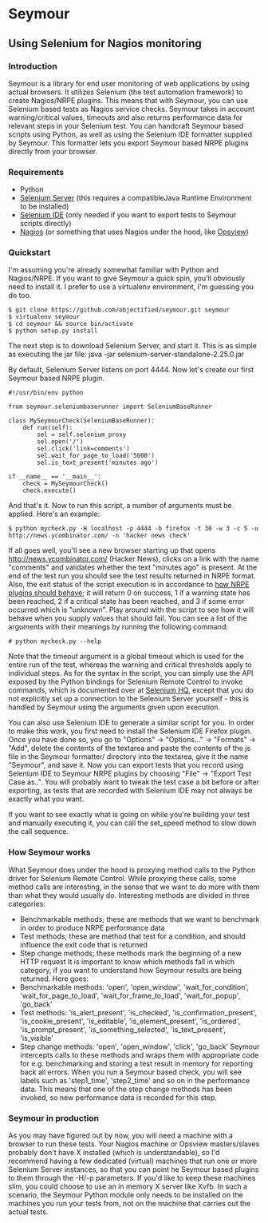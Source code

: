 # Seymour
## Using Selenium for Nagios monitoring

### Introduction
Seymour is a library for end user monitoring of web applications by using actual browsers. It utilizes Selenium (the test automation framework) to create Nagios/NRPE plugins. This means that with Seymour, you can use Selenium based tests as Nagios service checks. Seymour takes in account warning/critical values, timeouts and also returns performance data for relevant steps in your Selenium test. You can handcraft Seymour based scripts using Python, as well as using the Selenium IDE formatter supplied by Seymour. This formatter lets you export Seymour based NRPE plugins directly from your browser.

### Requirements
* Python
* [Selenium Server](http://seleniumhq.org/download/) (this requires a compatibleJava Runtime Environment to be installed)
* [Selenium IDE](http://seleniumhq.org/download/) (only needed if you want to export tests to Seymour scripts directly)
* [Nagios](http://www.nagios.org) (or something that uses Nagios under the hood, like [Opsview](https://www.opsview.com))

### Quickstart
I'm assuming you're already somewhat familiar with Python and Nagios/NRPE. If you want to give Seymour a quick spin, you'll obviously need to install it. I prefer to use a virtualenv environment, I'm guessing you do too.

    $ git clone https://github.com/objectified/seymour.git seymour
    $ virtualenv seymour
    $ cd seymour && source bin/activate
    $ python setup.py install 

The next step is to download Selenium Server, and start it. This is as simple as executing the jar file:
    java -jar selenium-server-standalone-2.25.0.jar
    
By default, Selenium Server listens on port 4444. Now let's create our first Seymour based NRPE plugin.

    #!/usr/bin/env python

    from seymour.seleniumbaserunner import SeleniumBaseRunner

    class MySeymourCheck(SeleniumBaseRunner):
        def run(self):
            sel = self.selenium_proxy
            sel.open('/')
            sel.click('link=comments')
            sel.wait_for_page_to_load('5000')
            sel.is_text_present('minutes ago')

    if __name__ == '__main__':
        check = MySeymourCheck()
        check.execute()

And that's it. Now to run this script, a number of arguments must be applied. Here's an example:

    $ python mycheck.py -H localhost -p 4444 -b firefox -t 30 -w 3 -c 5 -u http://news.ycombinator.com/ -n 'hacker news check'

If all goes well, you'll see a new browser starting up that opens http://news.ycombinator.com/ (Hacker News), clicks on a link with the name "comments" and validates whether the text "minutes ago" is present. At the end of the test run you should see the test results returned in NRPE format. Also, the exit status of the script execution is in accordance to [how NRPE plugins should behave](http://nagiosplug.sourceforge.net/developer-guidelines.html); it will return 0 on success, 1 if a warning state has been reached, 2 if a critical state has been reached, and 3 if some error occurred which is "unknown". Play around with the script to see how it will behave when you supply values that should fail. You can see a list of the arguments with their meanings by running the following command:

    # python mycheck.py --help

Note that the timeout argument is a global timeout which is used for the entire run of the test, whereas the warning and critical thresholds apply to individual steps. 
As for the syntax in the script, you can simply use the API exposed by the Python bindings for Selenium Remote Control to invoke commands, which is documented over at [Selenium HQ](http://seleniumhq.org), except that you do not explicitly set up a connection to the Selenium Server yourself - this is handled by Seymour using the arguments given upon execution. 

You can also use Selenium IDE to generate a similar script for you. In order to make this work, you first need to install the Selenium IDE Firefox plugin. Once you have done so, you go to "Options" -> "Options..." -> "Formats" -> "Add", delete the contents of the textarea and paste the contents of the js file in the Seymour formatter/ directory into the textarea, give it the name "Seymour", and save it. Now you can export tests that you record using Selenium IDE to Seymour NRPE plugins by choosing "File" -> "Export Test Case as..". You will probably want to tweak the test case a bit before or after exporting, as tests that are recorded with Selenium IDE may not always be exactly what you want.

If you want to see exactly what is going on while you're building your test and manually executing it, you can call the set\_speed method to slow down the call sequence.

### How Seymour works
What Seymour does under the hood is proxying method calls to the Python driver for Selenium Remote Control. While proxying these calls, some method calls are interesting, in the sense that we want to do more with them than what they would usually do. Interesting methods are divided in three categories:
* Benchmarkable methods; these are methods that we want to benchmark in order to produce NRPE performance data
* Test methods; these are method that test for a condition, and should influence the exit code that is returned
* Step change methods; these methods mark the beginning of a new HTTP request
It is important to know which methods fall in which category, if you want to understand how Seymour results are being returned. Here goes:
* Benchmarkable methods: 'open', 'open\_window', 'wait\_for\_condition', 'wait\_for\_page\_to\_load', 'wait\_for\_frame\_to\_load', 'wait\_for\_popup', 'go\_back'
* Test methods: 'is\_alert\_present', 'is\_checked', 'is\_confirmation\_present', 'is\_cookie\_present', 'is\_editable', 'is\_element\_present', 'is\_ordered', 'is\_prompt\_present', 'is\_something\_selected', 'is\_text\_present', 'is\_visible'
* Step change methods: 'open', 'open\_window', 'click', 'go\_back'
Seymour intercepts calls to these methods and wraps them with appropriate code for e.g. benchmarking and storing a test result in memory for reporting back all errors. When you run a Seymour based check, you will see labels such as 'step1\_time', 'step2\_time' and so on in the performance data. This means that one of the step change methods has been invoked, so new performance data is recorded for this step.

### Seymour in production
As you may have figured out by now, you will need a machine with a browser to run these tests. Your Nagios machine or Opsview masters/slaves probably don't have X installed (which is understandable), so I'd recommend having a few dedicated (virtual) machines that run one or more Selenium Server instances, so that you can point he Seymour based plugins to them through the -H/-p parameters. If you'd like to keep these machines slim, you could choose to use an in memory X server like Xvfb. In such a scenario, the Seymour Python module only needs to be installed on the machines you run your tests from, not on the machine that carries out the actual tests.

